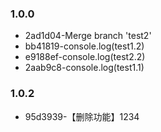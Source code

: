 ### 1.0.0
* 2ad1d04-Merge branch 'test2'
* bb41819-console.log(test1.2)
* e9188ef-console.log(test2.2)
* 2aab9c8-console.log(test1.1)

### 1.0.2
* 95d3939-【删除功能】1234